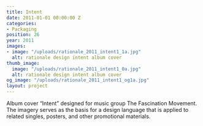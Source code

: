 ```yaml
---
title: Intent
date: 2011-01-01 00:00:00 Z
categories:
- Packaging
position: 26
year: 2011
images:
- image: "/uploads/rationale_2011_intent1_1a.jpg"
  alt: rationale design intent album cover
thumb_image:
  image: "/uploads/rationale_2011_intent1_0a.jpg"
  alt: rationale design intent album cover
og_image: "/uploads/rationale_2011_intent1_og1a.jpg"
layout: project
---
```


Album cover “Intent” designed for music group The Fascination Movement. The imagery serves as the basis for a design language that is applied to related singles, posters, and other promotional materials.